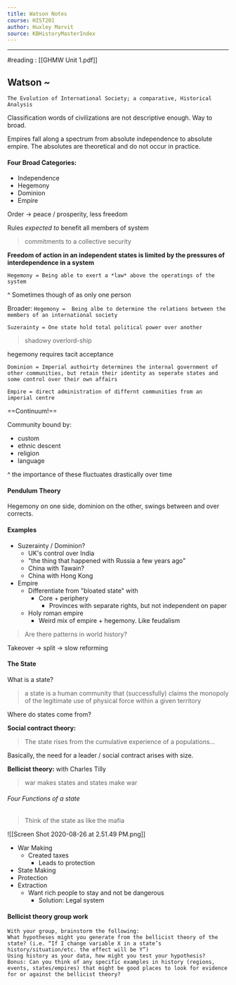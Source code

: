 ```yaml
---
title: Watson Notes
course: HIST201 
author: Huxley Marvit
source: KBHistoryMasterIndex
---
```


---


#reading : [[GHMW Unit 1.pdf]]
## Watson *~*
`The Evolution of International Society; a comparative, Historical Analysis`

Classification words of civilizations are not descriptive enough. Way to broad. 

Empires fall along a spectrum from  absolute independence to absolute empire. The absolutes are theoretical and do not occur in practice. 

#### Four Broad Categories:
- Independence
- Hegemony
- Dominion
- Empire



Order -> peace / prosperity,  less freedom

Rules *expected to* benefit all members of system

> commitments to a collective security

**Freedom of action in an independent states is limited by the pressures of interdependence in a system**

`Hegemony = Being able to exert a *law* above the operatings of the system`

^ Sometimes though of as only one person 

Broader: 
`Hegemony =  Being albe to determine the relations between the members of an international society`

`Suzerainty = One state hold total political power over another`

> shadowy overlord-ship 

hegemony requires tacit acceptance 

`Dominion = Imperial authoirty determines the internal government of other communities, but retain their identity as seperate states and some control over their own affairs`


`Empire = direct administration of differnt communities from an imperial centre`

==Continuum!==


Community bound by:
- custom
- ethnic descent
- religion
- language

^ the importance of these fluctuates drastically over time

#### Pendulum Theory

Hegemony on one side, dominion on the other, swings between and over corrects. 

#### Examples

- Suzerainty / Dominion? 
	- UK's control over India
	- "the thing that happened with Russia a few years ago"
	- China with Tawain? 
	- China with Hong Kong 
- Empire 
	-	Differentiate from "bloated state" with 
		-	Core + periphery 
			-	Provinces with separate rights, but not independent on paper
	-   Holy roman empire
		-   Weird mix of empire + hegemony. Like feudalism	

> Are there patterns in world history? 

Takeover -> split -> slow reforming 


#### The State 

What is a state?
> a state is a human community that (successfully) claims the monopoly of the legitimate use of physical force within a given territory 

Where do states come from? 

**Social contract theory:**
> The state rises from the cumulative experience of a populations...

Basically, the need for a leader / social contract arises with size. 


**Bellicist theory:** with Charles Tilly
> war makes states and states make war


###### Four Functions of a state

> Think of the state as like the mafia

![[Screen Shot 2020-08-26 at 2.51.49 PM.png]]

- War Making
	-	Created taxes
		-	Leads to protection
- State Making
- Protection
- Extraction 
	-	Want rich people to stay and not be dangerous
		-	Solution: Legal system 


#### Bellicist theory group work 
```
With your group, brainstorm the following:
What hypotheses might you generate from the bellicist theory of the state? (i.e. “If I change variable X in a state’s history/situation/etc. the effect will be Y”)
Using history as your data, how might you test your hypothesis?
Bonus: Can you think of any specific examples in history (regions, events, states/empires) that might be good places to look for evidence for or against the bellicist theory?
```


















